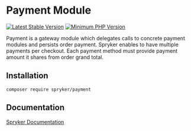 # Payment Module
[![Latest Stable Version](https://poser.pugx.org/spryker/payment/v/stable.svg)](https://packagist.org/packages/spryker/payment)
[![Minimum PHP Version](https://img.shields.io/badge/php-%3E%3D%208.2-8892BF.svg)](https://php.net/)

Payment is a gateway module which delegates calls to concrete payment modules and persists order payment. Spryker enables to have multiple payments per checkout. Each payment method must provide payment amount it shares from order grand total.

## Installation

```
composer require spryker/payment
```

## Documentation

[Spryker Documentation](https://docs.spryker.com)
